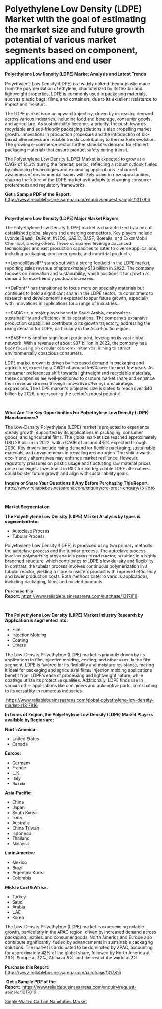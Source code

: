 <p><h1>Polyethylene Low Density (LDPE) Market with the goal of estimating the market size and future growth potential of various market segments based on component, applications and end user</h1></p><p><strong>Polyethylene Low Density (LDPE) Market Analysis and Latest Trends</strong></p>
<p><p>Polyethylene Low Density (LDPE) is a widely utilized thermoplastic made from the polymerization of ethylene, characterized by its flexible and lightweight properties. LDPE is commonly used in packaging materials, such as plastic bags, films, and containers, due to its excellent resistance to impact and moisture. </p><p>The LDPE market is on an upward trajectory, driven by increasing demand across various industries, including food and beverage, consumer goods, and agriculture. As sustainability becomes a priority, the push towards recyclable and eco-friendly packaging solutions is also propelling market growth. Innovations in production processes and the introduction of bio-based alternatives are notable trends contributing to the market’s evolution. The growing e-commerce sector further stimulates demand for efficient packaging materials that ensure product safety during transit.</p><p>The Polyethylene Low Density (LDPE) Market is expected to grow at a CAGR of 14.6% during the forecast period, reflecting a robust outlook fueled by advancing technologies and expanding applications. Enhanced awareness of environmental issues will likely usher in new opportunities, shaping the future of the LDPE market as it adapts to changing consumer preferences and regulatory frameworks.</p></p>
<p><strong>Get a Sample PDF of the Report:&nbsp;</strong> <a href="https://www.reliablebusinessarena.com/enquiry/request-sample/1317816?utm_campaign=2258&utm_medium=2&utm_source=Github&utm_content=ia&utm_term=05022025&utm_id=polyethylene-low-density-ldpe">https://www.reliablebusinessarena.com/enquiry/request-sample/1317816</a></p>
<p>&nbsp;</p>
<p><strong>Polyethylene Low Density (LDPE) Major Market Players</strong></p>
<p><p>The Polyethylene Low Density (LDPE) market is characterized by a mix of established global players and emerging competitors. Key players include LyondellBasell, DuPont, INEOS, SABIC, BASF, Borealis, and ExxonMobil Chemical, among others. These companies leverage advanced technologies and vast production capacities to cater to diverse applications, including packaging, consumer goods, and industrial products.</p><p>**LyondellBasell** stands out with a strong foothold in the LDPE market, reporting sales revenue of approximately $13 billion in 2022. The company focuses on innovation and sustainability, which positions it for growth as demand for eco-friendly products increases.</p><p>**DuPont** has transitioned to focus more on specialty materials but continues to hold a significant share in the LDPE sector. Its commitment to research and development is expected to spur future growth, especially with innovations in applications for a range of industries.</p><p>**SABIC**, a major player based in Saudi Arabia, emphasizes sustainability and efficiency in its operations. The company’s expansive production capabilities contribute to its growth trajectory, addressing the rising demand for LDPE, particularly in the Asia-Pacific region.</p><p>**BASF** is another significant participant, leveraging its vast global network. With a revenue of about $87 billion in 2022, the company has been focusing on circular economy initiatives, aiming to attract environmentally conscious consumers.</p><p>LDPE market growth is driven by increased demand in packaging and agriculture, expecting a CAGR of around 5-6% over the next few years. As consumer preferences shift towards lightweight and recyclable materials, these companies are well-positioned to capture market share and enhance their revenue streams through innovative offerings and strategic expansions. The LDPE market's projected size is slated to reach over $40 billion by 2026, underscoring the sector's robust potential.</p></p>
<p>&nbsp;</p>
<p><strong>What Are The Key Opportunities For Polyethylene Low Density (LDPE) Manufacturers?</strong></p>
<p><p>The Low-Density Polyethylene (LDPE) market is projected to experience steady growth, supported by its applications in packaging, consumer goods, and agricultural films. The global market size reached approximately USD 28 billion in 2022, with a CAGR of around 4-5% expected through 2030. Key drivers include rising demand for flexible packaging, sustainable materials, and advancements in recycling technologies. The shift towards eco-friendly alternatives may enhance market resilience. However, regulatory pressures on plastic usage and fluctuating raw material prices pose challenges. Investment in R&D for biodegradable LDPE alternatives could bolster future growth and align with sustainability goals.</p></p>
<p><strong>Inquire or Share Your Questions If Any Before Purchasing This Report:</strong> <a href="https://www.reliablebusinessarena.com/enquiry/pre-order-enquiry/1317816?utm_campaign=2258&utm_medium=2&utm_source=Github&utm_content=ia&utm_term=05022025&utm_id=polyethylene-low-density-ldpe">https://www.reliablebusinessarena.com/enquiry/pre-order-enquiry/1317816</a></p>
<p>&nbsp;</p>
<p><strong>Market Segmentation</strong></p>
<p><strong>The Polyethylene Low Density (LDPE) Market Analysis by types is segmented into:</strong></p>
<p><ul><li>Autoclave Process</li><li>Tubular Process</li></ul></p>
<p><p>Polyethylene Low Density (LDPE) is produced using two primary methods: the autoclave process and the tubular process. The autoclave process involves polymerizing ethylene in a pressurized reactor, resulting in a highly branched structure, which contributes to LDPE's low density and flexibility. In contrast, the tubular process involves continuous polymerization in a tubular reactor, yielding a more consistent product with improved efficiency and lower production costs. Both methods cater to various applications, including packaging, films, and molded products.</p></p>
<p><strong>Purchase this Report:&nbsp;</strong><a href="https://www.reliablebusinessarena.com/purchase/1317816?utm_campaign=2258&utm_medium=2&utm_source=Github&utm_content=ia&utm_term=05022025&utm_id=polyethylene-low-density-ldpe">https://www.reliablebusinessarena.com/purchase/1317816</a></p>
<p>&nbsp;</p>
<p><strong>The Polyethylene Low Density (LDPE) Market Industry Research by Application is segmented into:</strong></p>
<p><ul><li>Film</li><li>Injection Molding</li><li>Coating</li><li>Others</li></ul></p>
<p><p>The Low-Density Polyethylene (LDPE) market is primarily driven by its applications in film, injection molding, coating, and other uses. In the film segment, LDPE is favored for its flexibility and moisture resistance, making it ideal for packaging and agricultural films. Injection molding applications benefit from LDPE's ease of processing and lightweight nature, while coatings utilize its protective qualities. Additionally, LDPE finds use in various other applications like containers and automotive parts, contributing to its versatility in numerous industries.</p></p>
<p><a href="https://www.reliablebusinessarena.com/global-polyethylene-low-density-market-r1317816?utm_campaign=2258&utm_medium=2&utm_source=Github&utm_content=ia&utm_term=05022025&utm_id=polyethylene-low-density-ldpe">&nbsp;https://www.reliablebusinessarena.com/global-polyethylene-low-density-market-r1317816</a></p>
<p><strong>In terms of Region, the Polyethylene Low Density (LDPE) Market Players available by Region are:</strong></p>
<p>
    <p> <strong> North America: </strong>
        <ul>
            <li>United States</li>
            <li>Canada</li>
        </ul>
        </p> 
    <p> <strong> Europe: </strong>
        <ul>
            <li>Germany</li>
            <li>France</li>
            <li>U.K.</li>
            <li>Italy</li>
            <li>Russia</li>
        </ul>
        </p> 
    <p> <strong> Asia-Pacific: </strong>
        <ul>
            <li>China</li>
            <li>Japan</li>
            <li>South Korea</li>
            <li>India</li>
            <li>Australia</li>
            <li>China Taiwan</li>
            <li>Indonesia</li>
            <li>Thailand</li>
            <li>Malaysia</li>
        </ul>
        </p> 
    <p> <strong> Latin America: </strong>
        <ul>
            <li>Mexico</li>
            <li>Brazil</li>
            <li>Argentina Korea</li>
            <li>Colombia</li>
        </ul>
        </p> 
    <p> <strong> Middle East & Africa: </strong>
        <ul>
            <li>Turkey</li>
            <li>Saudi</li>
            <li>Arabia</li>
            <li>UAE</li>
            <li>Korea</li>
        </ul>
    </p>
    </p>
<p><p>The Low-Density Polyethylene (LDPE) market is experiencing notable growth, particularly in the APAC region, driven by increased demand across packaging, textiles, and consumer goods. North America and Europe also contribute significantly, fueled by advancements in sustainable packaging solutions. The market is anticipated to be dominated by APAC, accounting for approximately 42% of the global share, followed by North America at 25%, Europe at 22%, China at 8%, and the rest of the world at 3%.</p></p>
<p><strong>Purchase this Report: </strong><a href="https://www.reliablebusinessarena.com/purchase/1317816?utm_campaign=2258&utm_medium=2&utm_source=Github&utm_content=ia&utm_term=05022025&utm_id=polyethylene-low-density-ldpe">https://www.reliablebusinessarena.com/purchase/1317816</a></p>
<p>&nbsp;<strong>Get a Sample PDF of the Report:&nbsp;&nbsp;</strong><a href="https://www.reliablebusinessarena.com/enquiry/request-sample/1317816?utm_campaign=2258&utm_medium=2&utm_source=Github&utm_content=ia&utm_term=05022025&utm_id=polyethylene-low-density-ldpe">https://www.reliablebusinessarena.com/enquiry/request-sample/1317816</a></p>
<p><strong></strong></p>
<p><p><a href="https://github.com/ilonaenterline65/Market-Research-Report-List-1/blob/main/single-walled-carbon-nanotubes-market.md?utm_campaign=2258&utm_medium=2&utm_source=Github&utm_content=ia&utm_term=05022025&utm_id=polyethylene-low-density-ldpe">Single-Walled Carbon Nanotubes Market</a></p></p>